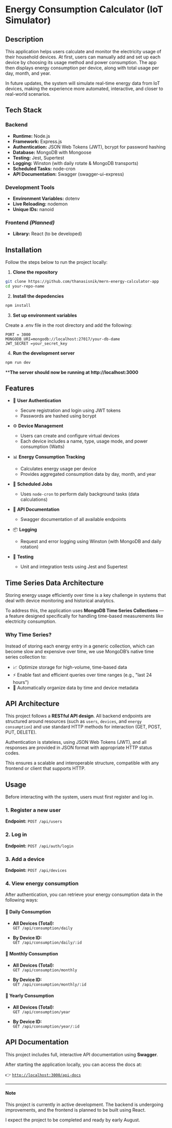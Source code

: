 # Energy Consumption Calculator (IoT Simulator)

## Description

This application helps users calculate and monitor the electricity usage of their household devices. At first, users can manually add and set up each device by choosing its usage method and power consumption. The app then displays energy consumption per device, along with total usage per day, month, and year.

In future updates, the system will simulate real-time energy data from IoT devices, making the experience more automated, interactive, and closer to real-world scenarios.


## Tech Stack

### Backend

- **Runtime:** Node.js
- **Framework:** Express.js
- **Authentication:** JSON Web Tokens (JWT), bcrypt for password hashing
- **Database:** MongoDB with Mongoose 
- **Testing:** Jest, Supertest
- **Logging:** Winston (with daily rotate & MongoDB transports)
- **Scheduled Tasks:** node-cron
- **API Documentation:** Swagger (swagger-ui-express)

### Development Tools

- **Environment Variables:** dotenv
- **Live Reloading:** nodemon
- **Unique IDs:** nanoid

### Frontend *(Planned)*

- **Library:** React (to be developed)


## Installation

Follow the steps below to run the project locally:

1. **Clone the repository**

```bash
git clone https://github.com/thanasisnik/mern-energy-calculator-app
cd your-repo-name
```

2. **Install the depedencies**
```bash
npm install
```

3. **Set up environment variables**

Create a .env file in the root directory and add the following:

    PORT = 3000
    MONGODB_URI=mongodb://localhost:27017/your-db-dame
    JWT_SECRET =your_secret_key

4. **Run the development server**
```bash
npm run dev
```

****The server should now be running at http://localhost:3000**

## Features

- 🔐 **User Authentication**
  - Secure registration and login using JWT tokens
  - Passwords are hashed using bcrypt

- ⚙️ **Device Management**
  - Users can create and configure virtual devices
  - Each device includes a name, type, usage mode, and power consumption (Watts)

- 📊 **Energy Consumption Tracking**
  - Calculates energy usage per device
  - Provides aggregated consumption data by day, month, and year

- 📅 **Scheduled Jobs**
  - Uses `node-cron` to perform daily background tasks (data calculations)

- 📝 **API Documentation**
  - Swagger documentation of all available endpoints

- 📦 **Logging**
  - Request and error logging using Winston (with MongoDB and daily rotation)

- 🧪 **Testing**
  - Unit and integration tests using Jest and Supertest


## Time Series Data Architecture

Storing energy usage efficiently over time is a key challenge in systems that deal with device monitoring and historical analytics.

To address this, the application uses **MongoDB Time Series Collections** — a feature designed specifically for handling time-based measurements like electricity consumption.

### Why Time Series?

Instead of storing each energy entry in a generic collection, which can become slow and expensive over time, we use MongoDB’s native time series collection to:

- 📈 Optimize storage for high-volume, time-based data
- ⚡ Enable fast and efficient queries over time ranges (e.g., "last 24 hours")
- 🔧 Automatically organize data by time and device metadata

## API Architecture

This project follows a **RESTful API design**. All backend endpoints are structured around resources (such as `users`, `devices`, and `energy consumption`) and use standard HTTP methods for interaction (GET, POST, PUT, DELETE). 

Authentication is stateless, using JSON Web Tokens (JWT), and all responses are provided in JSON format with appropriate HTTP status codes.

This ensures a scalable and interoperable structure, compatible with any frontend or client that supports HTTP.



## Usage

Before interacting with the system, users must first register and log in.

### 1. Register a new user
**Endpoint:** `POST /api/users`

### 2. Log in
**Endpoint:** `POST /api/auth/login`

### 3. Add a device
**Endpoint:** `POST /api/devices`

### 4. View energy consumption
After authentication, you can retrieve your energy consumption data in the following ways:

#### 🔹 Daily Consumption

- **All Devices (Total):**  
  `GET /api/consumption/daily`

- **By Device ID:**  
  `GET /api/consumption/daily/:id`

#### 🔹 Monthly Consumption

- **All Devices (Total):**  
  `GET /api/consumption/monthly`

- **By Device ID:**  
  `GET /api/consumption/monthly/:id`

#### 🔹 Yearly Consumption

- **All Devices (Total):**  
  `GET /api/consumption/year`

- **By Device ID:**  
  `GET /api/consumption/year/:id`

## API Documentation

This project includes full, interactive API documentation using **Swagger**.

After starting the application locally, you can access the docs at:

👉 [`http://localhost:3000/api-docs`](http://localhost:3000/api-docs)

---

#### Note
This project is currently in active development. The backend is undergoing improvements, and the frontend is planned to be built using React. 

Ι expect the project to be completed and ready by early August.